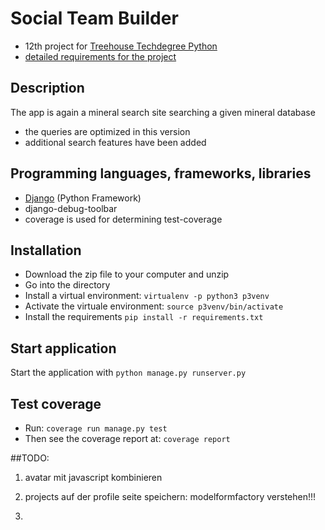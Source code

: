 # Social Team Builder
- 12th project for [Treehouse Techdegree Python](https://teamtreehouse.com/techdegree/python-web-development)
- [detailed requirements for the project](docs/assignment.md)

## Description
The app is again a mineral search site searching a given mineral database
- the queries are optimized in this version
- additional search features have been added

## Programming languages, frameworks, libraries
- [Django](https://www.djangoproject.com/) (Python Framework)
- django-debug-toolbar
- coverage is used for determining test-coverage

## Installation
- Download the zip file to your computer and unzip
- Go into the directory
- Install a virtual environment:
    `virtualenv -p python3 p3venv`
- Activate the virtuale environment:
    `source p3venv/bin/activate`
- Install the requirements
    `pip install -r requirements.txt`

## Start application
Start the application with `python manage.py runserver.py`

## Test coverage
- Run: `coverage run manage.py test`
- Then see the coverage report at: `coverage report`

##TODO:

1. avatar mit javascript kombinieren
2. projects auf der profile seite speichern:
modelformfactory verstehen!!!

3.
